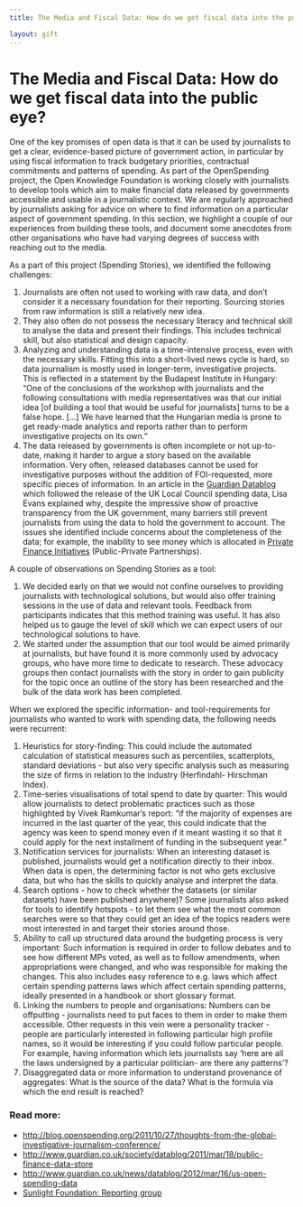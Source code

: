```yaml
---
title: The Media and Fiscal Data: How do we get fiscal data into the public eye?

layout: gift
---
```


# The Media and Fiscal Data: How do we get fiscal data into the public eye?


One of the key promises of open data is that it can be used by journalists to get a clear, evidence-based picture of government action, in particular by using fiscal information to track budgetary priorities, contractual commitments and patterns of spending. As part of the OpenSpending project, the Open Knowledge Foundation is working closely with journalists to develop tools which aim to make financial data released by governments accessible and usable in a journalistic context. We are regularly approached by journalists asking for advice on where to find information on a particular aspect of government spending. In this section, we highlight a couple of our experiences from building these tools, and document some anecdotes from other organisations who have had varying degrees of success with reaching out to the media.


As a part of this project (Spending Stories), we identified the following challenges:

1. Journalists are often not used to working with raw data, and don’t consider it a necessary foundation for their reporting. Sourcing stories from raw information is still a relatively new idea.
2. They also often do not possess the necessary literacy and technical skill to analyse the data and present their findings. This includes technical skill, but also statistical and design capacity.
3. Analyzing and understanding data is a time-intensive process, even with the necessary skills. Fitting this into a short-lived news cycle is hard, so data journalism is mostly used in longer-term, investigative projects. This is reflected in a statement by the Budapest Institute in Hungary: “One of the conclusions of the workshop with journalists and the following consultations with media representatives was that our initial idea [of building a tool that would be useful for journalists] turns to be a false hope. [...] We have learned that the Hungarian media is prone to get ready-made analytics and reports rather than to perform investigative projects on its own.”
4. The data released by governments is often incomplete or not up-to-date, making it harder to argue a story based on the available information. Very often, released databases cannot be used for investigative purposes without the addition of FOI-requested, more specific pieces of information.  In an article in the [Guardian Datablog](http://www.guardian.co.uk/society/datablog/2011/mar/18/public-finance-data-store) which followed the release of the UK Local Council spending data, Lisa Evans explained why, despite the impressive show of proactive transparency from the UK government, many barriers still prevent journalists from using the data to hold the government to account. The issues she identified include concerns about the completeness of the data; for example, the inability to see money which is allocated in [Private Finance Initiatives](http://www.guardian.co.uk/politics/pfi) (Public-Private Partnerships).


A couple of observations on Spending Stories as a tool:

1. We decided early on that we would not confine ourselves to providing journalists with technological solutions, but would also offer training sessions in the use of data and relevant tools. Feedback from participants indicates that this method training was useful. It has also helped us to gauge the level of skill which we can expect users of our technological solutions to have.
2. We started under the assumption that our tool would be aimed primarily at journalists, but have found it is more commonly used by advocacy groups, who have more time to dedicate to research. These advocacy groups then contact journalists with the story in order to gain publicity for the topic once an outline of the story has been researched and the bulk of the data work has been completed.


When we explored the specific information- and tool-requirements for journalists who wanted to work with spending data, the following needs were recurrent:

1. Heuristics for story-finding: This could include the automated calculation of statistical measures such as percentiles, scatterplots, standard deviations - but also very specific analysis such as measuring the size of firms in relation to the industry (Herfindahl- Hirschman Index).
2. Time-series visualisations of total spend to date by quarter: This would allow journalists to detect problematic practices such as those highlighted by Vivek Ramkumar’s report: “if the majority of expenses are incurred in the last quarter of the year, this could indicate that the agency was keen to spend money even if it meant wasting it so that it could apply for the next installment of funding in the subsequent year.”
3. Notification services for journalists: When an interesting dataset is published, journalists would get a notification directly to their inbox. When data is open, the determining factor is not who gets exclusive data, but who has the skills to quickly analyse and interpret the data.
4. Search options - how to check whether the datasets (or similar datasets) have been published anywhere)? Some journalists also asked for tools to identify hotspots - to let them see what the most common searches were so that they could get an idea of the topics readers were most interested in and target their stories around those.
5. Ability to call up structured data around the budgeting process is very important: Such information is required in order to follow debates and to see how different MPs voted, as well as to follow amendments, when appropriations were changed, and who was responsible for making the changes. This also includes easy reference to e.g. laws which affect certain spending patterns laws which affect certain spending patterns, ideally presented in a handbook or short glossary format.
6. Linking the numbers to people and organisations: Numbers can be offputting - journalists need to put faces to them in order to make them accessible. Other requests in this vein were a personality tracker - people are particularly interested in following particular high profile names, so it would be interesting if you could follow particular people. For example, having information which lets journalists say ‘here are all the laws undersigned by a particular politician- are there any patterns’?
7. Disaggregated data or more information to understand provenance of aggregates: What is the source of the data? What is the formula via which the end result is reached?


### Read more:
* <http://blog.openspending.org/2011/10/27/thoughts-from-the-global-investigative-journalism-conference/>
* <http://www.guardian.co.uk/society/datablog/2011/mar/18/public-finance-data-store>
* <http://www.guardian.co.uk/news/datablog/2012/mar/16/us-open-spending-data>
* [Sunlight Foundation: Reporting group](http://reporting.sunlightfoundation.com/SLRG/)
